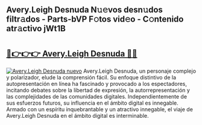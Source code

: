 ## Avery.Leigh Desnuda N𝚞𝚎vos desn𝚞dos filtr𝚊dos - Parts-bVP F𝚘tos vid𝚎o - C𝚘ntenido atr𝚊ctivo jWt1B

# <h2><a href="http://mb8vpg.tromn.icu/?c=Avery.Leigh+Desnuda">🔗👉👉👉 Avery.Leigh Desnuda 🔗🔗</a></h2>

[![Avery.Leigh Desnuda nuevo](https://i.imgur.com/pEAQMta.gif)](http://mb8vpg.tromn.icu/?c=Avery.Leigh+Desnuda)
Avery.Leigh Desnuda, un personaje complejo y polarizador, elude la comprensión fácil. Su enfoque distintivo de la autopresentación en línea ha fascinado y provocado a los espectadores, incitando debates sobre la libertad de expresión, la autorrepresentación y las complejidades de las comunidades digitales. Independientemente de sus esfuerzos futuros, su influencia en el ámbito digital es innegable. Armado con un espíritu inquebrantable y un atractivo innegable, el viaje de Avery.Leigh Desnuda en el ámbito digital es interminable.
